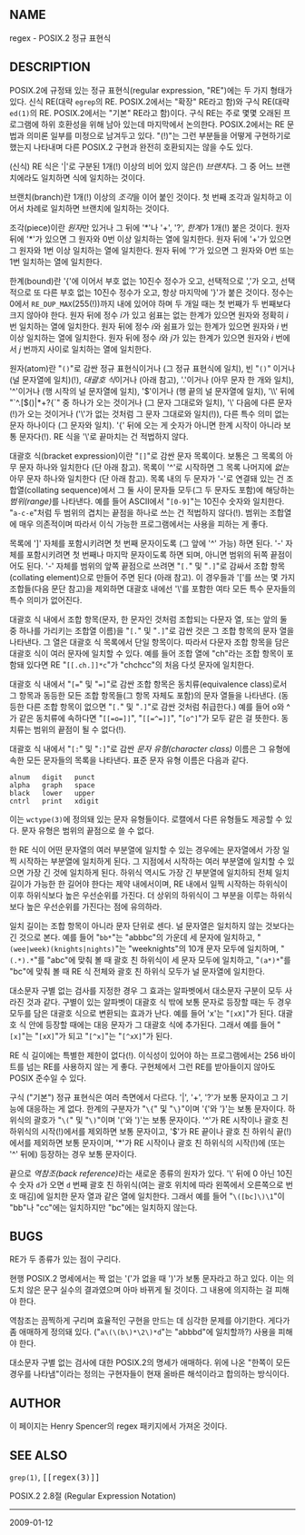 ## NAME

regex - POSIX.2 정규 표현식

## DESCRIPTION

POSIX.2에 규정돼 있는 정규 표현식(regular expression, "RE")에는 두 가지 형태가 있다. 신식 RE(대략 `egrep`의 RE. POSIX.2에서는 "확장" RE라고 함)와 구식 RE(대략 `ed(1)`의 RE. POSIX.2에서는 "기본" RE라고 함)이다. 구식 RE는 주로 몇몇 오래된 프로그램에 하위 호환성을 위해 남아 있는데 마지막에서 논의한다. POSIX.2에서는 RE 문법과 의미론 일부를 미정으로 남겨두고 있다. "(!)"는 그런 부분들을 어떻게 구현하기로 했는지 나타내며 다른 POSIX.2 구현과 완전히 호환되지는 않을 수도 있다.

(신식) RE 식은 '|'로 구분된 1개(!) 이상의 비어 있지 않은(!) *브랜치*다. 그 중 어느 브랜치에라도 일치하면 식에 일치하는 것이다.

브랜치(branch)란 1개(!) 이상의 *조각*을 이어 붙인 것이다. 첫 번째 조각과 일치하고 이어서 차례로 일치하면 브랜치에 일치하는 것이다.

조각(piece)이란 *원자*만 있거나 그 뒤에 '\*'나 '+', '?', *한계*가 1개(!) 붙은 것이다. 원자 뒤에 '\*'가 있으면 그 원자와 0번 이상 일치하는 열에 일치한다. 원자 뒤에 '+'가 있으면 그 원자와 1번 이상 일치하는 열에 일치한다. 원자 뒤에 '?'가 있으면 그 원자와 0번 또는 1번 일치하는 열에 일치한다.

한계(bound)란 '{'에 이어서 부호 없는 10진수 정수가 오고, 선택적으로 ','가 오고, 선택적으로 또 다른 부호 없는 10진수 정수가 오고, 항상 마지막에 '}'가 붙은 것이다. 정수는 0에서 `RE_DUP_MAX`(255(!))까지 내에 있어야 하며 두 개일 때는 첫 번째가 두 번째보다 크지 않아야 한다. 원자 뒤에 정수 *i*가 있고 쉼표는 없는 한계가 있으면 원자와 정확히 *i* 번 일치하는 열에 일치한다. 원자 뒤에 정수 *i*와 쉼표가 있는 한계가 있으면 원자와 *i* 번 이상 일치하는 열에 일치한다. 원자 뒤에 정수 *i*와 *j*가 있는 한계가 있으면 원자와 *i* 번에서 *j* 번까지 사이로 일치하는 열에 일치한다.

원자(atom)란 "`()`"로 감싼 정규 표현식이거나 (그 정규 표현식에 일치), 빈 "`()`" 이거나 (널 문자열에 일치)(!), <em>대괄호 식</em>이거나 (아래 참고), '.'이거나 (아무 문자 한 개와 일치), '^'이거나 (행 시작의 널 문자열에 일치), '$'이거나 (행 끝의 널 문자열에 일치), '\\' 뒤에 "`^.[$()|*+?{\`" 중 하나가 오는 것이거나 (그 문자 그대로와 일치), '\\' 다음에 다른 문자(!)가 오는 것이거나 ('\\'가 없는 것처럼 그 문자 그대로와 일치(!)), 다른 특수 의미 없는 문자 하나이다 (그 문자와 일치). '{' 뒤에 오는 게 숫자가 아니면 한계 시작이 아니라 보통 문자다(!). RE 식을 '\\'로 끝마치는 건 적법하지 않다.

대괄호 식(bracket expression)이란 "`[]`"로 감싼 문자 목록이다. 보통은 그 목록의 아무 문자 하나와 일치한다 (단 아래 참고). 목록이 '^'로 시작하면 그 목록 나머지에 *없는* 아무 문자 하나와 일치한다 (단 아래 참고). 목록 내의 두 문자가 '-'로 연결돼 있는 건 조합열(collating sequence)에서 그 둘 사이 문자들 모두(그 두 문자도 포함)에 해당하는 <em>범위(range)</em>를 나타낸다. 예를 들어 ASCII에서 "`[0-9]`"는 10진수 숫자와 일치한다. "`a-c-e`"처럼 두 범위의 겹치는 끝점을 하나로 쓰는 건 적법하지 않다(!). 범위는 조합열에 매우 의존적이며 따라서 이식 가능한 프로그램에서는 사용을 피하는 게 좋다.

목록에 ']' 자체를 포함시키려면 첫 번째 문자이도록 (그 앞에 '^' 가능) 하면 된다. '-' 자체를 포함시키려면 첫 번째나 마지막 문자이도록 하면 되며, 아니면 범위의 뒤쪽 끝점이어도 된다. '-' 자체를 범위의 앞쪽 끝점으로 쓰려면 "`[.`" 및 "`.]`"로 감싸서 조합 항목(collating element)으로 만들어 주면 된다 (아래 참고). 이 경우들과 '['를 쓰는 몇 가지 조합들(다음 문단 참고)을 제외하면 대괄호 내에선 '\\'를 포함한 여타 모든 특수 문자들의 특수 의미가 없어진다.

대괄호 식 내에서 조합 항목(문자, 한 문자인 것처럼 조합되는 다문자 열, 또는 앞의 둘 중 하나를 가리키는 조합열 이름)을 "`[.`" 및 "`.]`"로 감싼 것은 그 조합 항목의 문자 열을 나타낸다. 그 열은 대괄호 식 목록에서 단일 항목이다. 따라서 다문자 조합 항목을 담은 대괄호 식이 여러 문자에 일치할 수 있다. 예를 들어 조합 열에 "ch"라는 조합 항목이 포함돼 있다면 RE "`[[.ch.]]*c`"가 "chchcc"의 처음 다섯 문자에 일치한다.

대괄호 식 내에서 "`[=`" 및 "`=]`"로 감싼 조합 항목은 동치류(equivalence class)로서 그 항목과 동등한 모든 조합 항목들(그 항목 자체도 포함)의 문자 열들을 나타낸다. (동등한 다른 조합 항목이 없으면 "`[.`" 및 "`.]`"로 감싼 것처럼 취급한다.) 예를 들어 o와 ^가 같은 동치류에 속하다면 "`[[=o=]]`", "`[[=^=]]`", "`[o^]`"가 모두 같은 걸 뜻한다. 동치류는 범위의 끝점이 될 수 없다(!).

대괄호 식 내에서 "`[:`" 및 "`:]`"로 감싼 <em>문자 유형(character class)</em> 이름은 그 유형에 속한 모든 문자들의 목록을 나타낸다. 표준 문자 유형 이름은 다음과 같다.

```
alnum   digit   punct
alpha   graph   space
black   lower   upper
cntrl   print   xdigit
```

이는 `wctype(3)`에 정의돼 있는 문자 유형들이다. 로캘에서 다른 유형들도 제공할 수 있다. 문자 유형은 범위의 끝점으로 쓸 수 없다.

한 RE 식이 어떤 문자열의 여러 부분열에 일치할 수 있는 경우에는 문자열에서 가장 일찍 시작하는 부분열에 일치하게 된다. 그 지점에서 시작하는 여러 부분열에 일치할 수 있으면 가장 긴 것에 일치하게 된다. 하위식 역시도 가장 긴 부분열에 일치하되 전체 일치 길이가 가능한 한 길어야 한다는 제약 내에서이며, RE 내에서 일찍 시작하는 하위식이 이후 하위식보다 높은 우선순위를 가진다. 더 상위의 하위식이 그 부분을 이루는 하위식보다 높은 우선순위를 가진다는 점에 유의하라.

일치 길이는 조합 항목이 아니라 문자 단위로 센다. 널 문자열은 일치하지 않는 것보다는 긴 것으로 본다. 예를 들어 "`bb*`"는 "abbbc"의 가운데 세 문자에 일치하고, "`(wee|week)(knights|nights)`"는 "weeknights"의 10개 문자 모두에 일치하며, "`(.*).*`"를 "abc"에 맞춰 볼 때 괄호 친 하위식이 세 문자 모두에 일치하고, "`(a*)*`"를 "bc"에 맞춰 볼 때 RE 식 전체와 괄호 친 하위식 모두가 널 문자열에 일치한다.

대소문자 구별 없는 검사를 지정한 경우 그 효과는 알파벳에서 대소문자 구분이 모두 사라진 것과 같다. 구별이 있는 알파벳이 대괄호 식 밖에 보통 문자로 등장할 때는 두 경우 모두를 담은 대괄호 식으로 변환되는 효과가 난다. 예를 들어 'x'는 "`[xX]`"가 된다. 대괄호 식 안에 등장할 때에는 대응 문자가 그 대괄호 식에 추가된다. 그래서 예를 들어 "`[x]`"는 "`[xX]`"가 되고 "`[^x]`"는 "`[^xX]`"가 된다.

RE 식 길이에는 특별한 제한이 없다(!). 이식성이 있어야 하는 프로그램에서는 256 바이트를 넘는 RE를 사용하지 않는 게 좋다. 구현체에서 그런 RE를 받아들이지 않아도 POSIX 준수일 수 있다.

구식 ("기본") 정규 표현식은 여러 측면에서 다르다. '|', '+', '?'가 보통 문자이고 그 기능에 대응하는 게 없다. 한계의 구분자가 "`\{`" 및 "`\}`"이며 '{'와 '}'는 보통 문자이다. 하위식의 괄호가 "`\(`" 및 "`\)`"이며 '('와 ')'는 보통 문자이다. '^'가 RE 시작이나 괄호 친 하위식의 시작(!)에서를 제외하면 보통 문자이고, '$'가 RE 끝이나 괄호 친 하위식 끝(!)에서를 제외하면 보통 문자이며, '\*'가 RE 시작이나 괄호 친 하위식의 시작(!)에 (또는 '^' 뒤에) 등장하는 경우 보통 문자이다.

끝으로 <em>역참조(back reference)</em>라는 새로운 종류의 원자가 있다. '\\' 뒤에 0 아닌 10진수 숫자 `d`가 오면 `d` 번째 괄호 친 하위식(여는 괄호 위치에 따라 왼쪽에서 오른쪽으로 번호 매김)에 일치한 문자 열과 같은 열에 일치한다. 그래서 예를 들어 "`\([bc]\)\1`"이 "bb"나 "cc"에는 일치하지만 "bc"에는 일치하지 않는다.

## BUGS

RE가 두 종류가 있는 점이 구리다.

현행 POSIX.2 명세에서는 짝 없는 '('가 없을 때 ')'가 보통 문자라고 하고 있다. 이는 의도치 않은 문구 실수의 결과였으며 아마 바뀌게 될 것이다. 그 내용에 의지하는 걸 피해야 한다.

역참조는 끔찍하게 구리며 효율적인 구현을 만드는 데 심각한 문제를 야기한다. 게다가 좀 애매하게 정의돼 있다. ("`a\(\(b\)*\2\)*d`"는 "abbbd"에 일치할까?) 사용을 피해야 한다.

대소문자 구별 없는 검사에 대한 POSIX.2의 명세가 애매하다. 위에 나온 "한쪽이 모든 경우를 나타냄"이라는 정의는 구현자들이 현재 올바른 해석이라고 합의하는 방식이다.

## AUTHOR

이 페이지는 Henry Spencer의 regex 패키지에서 가져온 것이다.

## SEE ALSO

`grep(1)`, <tt>[[regex(3)]]</tt>

POSIX.2 2.8절 (Regular Expression Notation)

----

2009-01-12
